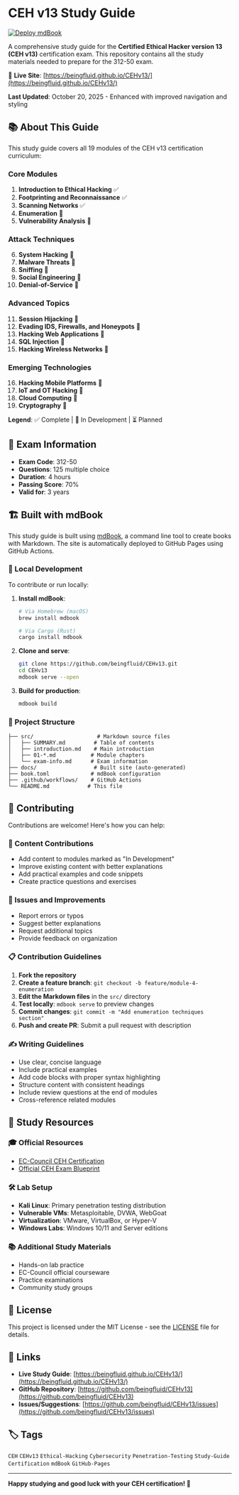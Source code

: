 # CEH v13 Study Guide

[![Deploy mdBook](https://github.com/beingfluid/CEHv13/actions/workflows/deploy.yml/badge.svg)](https://github.com/beingfluid/CEHv13/actions/workflows/deploy.yml)

A comprehensive study guide for the **Certified Ethical Hacker version 13 (CEH v13)** certification exam. This repository contains all the study materials needed to prepare for the 312-50 exam.

🔗 **Live Site**: [https://beingfluid.github.io/CEHv13/](https://beingfluid.github.io/CEHv13/)

**Last Updated**: October 20, 2025 - Enhanced with improved navigation and styling

## 📚 About This Guide

This study guide covers all 19 modules of the CEH v13 certification curriculum:

### Core Modules

1. **Introduction to Ethical Hacking** ✅
2. **Footprinting and Reconnaissance** ✅
3. **Scanning Networks** ✅
4. **Enumeration** 🚧
5. **Vulnerability Analysis** 🚧

### Attack Techniques

6. **System Hacking** 🚧
7. **Malware Threats** 🚧
8. **Sniffing** 🚧
9. **Social Engineering** 🚧
10. **Denial-of-Service** 🚧

### Advanced Topics

11. **Session Hijacking** 🚧
12. **Evading IDS, Firewalls, and Honeypots** 🚧
13. **Hacking Web Applications** 🚧
14. **SQL Injection** 🚧
15. **Hacking Wireless Networks** 🚧

### Emerging Technologies

16. **Hacking Mobile Platforms** 🚧
17. **IoT and OT Hacking** 🚧
18. **Cloud Computing** 🚧
19. **Cryptography** 🚧

**Legend**: ✅ Complete | 🚧 In Development | ⏳ Planned

## 🎯 Exam Information

- **Exam Code**: 312-50
- **Questions**: 125 multiple choice
- **Duration**: 4 hours
- **Passing Score**: 70%
- **Valid for**: 3 years

## 🏗️ Built with mdBook

This study guide is built using [mdBook](https://rust-lang.github.io/mdBook/), a command line tool to create books with Markdown. The site is automatically deployed to GitHub Pages using GitHub Actions.

### 🔧 Local Development

To contribute or run locally:

1. **Install mdBook**:

   ```bash
   # Via Homebrew (macOS)
   brew install mdbook

   # Via Cargo (Rust)
   cargo install mdbook
   ```

2. **Clone and serve**:

   ```bash
   git clone https://github.com/beingfluid/CEHv13.git
   cd CEHv13
   mdbook serve --open
   ```

3. **Build for production**:
   ```bash
   mdbook build
   ```

### 📁 Project Structure

```
├── src/                    # Markdown source files
│   ├── SUMMARY.md         # Table of contents
│   ├── introduction.md    # Main introduction
│   ├── 01-*.md           # Module chapters
│   └── exam-info.md      # Exam information
├── docs/                  # Built site (auto-generated)
├── book.toml             # mdBook configuration
├── .github/workflows/    # GitHub Actions
└── README.md            # This file
```

## 🤝 Contributing

Contributions are welcome! Here's how you can help:

### 📝 Content Contributions

- Add content to modules marked as "In Development"
- Improve existing content with better explanations
- Add practical examples and code snippets
- Create practice questions and exercises

### 🐛 Issues and Improvements

- Report errors or typos
- Suggest better explanations
- Request additional topics
- Provide feedback on organization

### 📋 Contribution Guidelines

1. **Fork the repository**
2. **Create a feature branch**: `git checkout -b feature/module-4-enumeration`
3. **Edit the Markdown files** in the `src/` directory
4. **Test locally**: `mdbook serve` to preview changes
5. **Commit changes**: `git commit -m "Add enumeration techniques section"`
6. **Push and create PR**: Submit a pull request with description

### ✍️ Writing Guidelines

- Use clear, concise language
- Include practical examples
- Add code blocks with proper syntax highlighting
- Structure content with consistent headings
- Include review questions at the end of modules
- Cross-reference related modules

## 📖 Study Resources

### 🎓 Official Resources

- [EC-Council CEH Certification](https://www.eccouncil.org/programs/certified-ethical-hacker-ceh/)
- [Official CEH Exam Blueprint](https://cert.eccouncil.org/images/doc/CEH-Exam-Blueprint-v3.0.pdf)

### 🛠️ Lab Setup

- **Kali Linux**: Primary penetration testing distribution
- **Vulnerable VMs**: Metasploitable, DVWA, WebGoat
- **Virtualization**: VMware, VirtualBox, or Hyper-V
- **Windows Labs**: Windows 10/11 and Server editions

### 📚 Additional Study Materials

- Hands-on lab practice
- EC-Council official courseware
- Practice examinations
- Community study groups

## 📄 License

This project is licensed under the MIT License - see the [LICENSE](LICENSE) file for details.

## 🔗 Links

- **Live Study Guide**: [https://beingfluid.github.io/CEHv13/](https://beingfluid.github.io/CEHv13/)
- **GitHub Repository**: [https://github.com/beingfluid/CEHv13](https://github.com/beingfluid/CEHv13)
- **Issues/Suggestions**: [https://github.com/beingfluid/CEHv13/issues](https://github.com/beingfluid/CEHv13/issues)

## 🏷️ Tags

`CEH` `CEHv13` `Ethical-Hacking` `Cybersecurity` `Penetration-Testing` `Study-Guide` `Certification` `mdBook` `GitHub-Pages`

---

**Happy studying and good luck with your CEH certification! 🚀**
